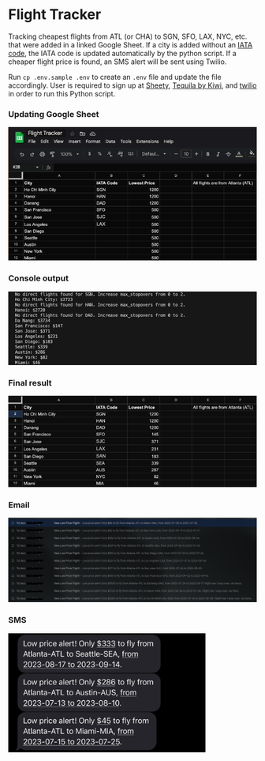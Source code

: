# Flight Tracker
Tracking cheapest flights from ATL (or CHA) to SGN, SFO, LAX, NYC, etc. that were added in a linked Google Sheet. If a city is added without an [IATA code](https://en.wikipedia.org/wiki/IATA_airport_code), the IATA code is updated automatically by the python script. If a cheaper flight price is found, an SMS alert will be sent using Twilio.

Run `cp .env.sample .env` to create an `.env` file and update the file accordingly. User is required to sign up at [Sheety](https://sheety.co/), [Tequila by Kiwi](https://tequila.kiwi.com/), and [twilio](https://www.twilio.com/) in order to run this Python script.

### Updating Google Sheet
![Demo](demo/flight-tracker-demo.gif)

### Console output
<img src="demo/console.png" alt= "console output" width="780">

### Final result
<img src="demo/final.png" alt= "console output" width="780">


### Email
<img src="demo/email.png" alt= "twilio sms" width="780">

### SMS
<img src="demo/twilio-sms.jpeg" alt= "twilio sms" width="400">

